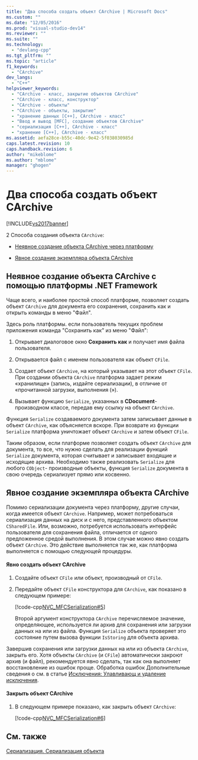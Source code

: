 ```yaml
---
title: "Два способа создать объект CArchive | Microsoft Docs"
ms.custom: ""
ms.date: "12/05/2016"
ms.prod: "visual-studio-dev14"
ms.reviewer: ""
ms.suite: ""
ms.technology: 
  - "devlang-cpp"
ms.tgt_pltfrm: ""
ms.topic: "article"
f1_keywords: 
  - "CArchive"
dev_langs: 
  - "C++"
helpviewer_keywords: 
  - "CArchive - класс, закрытие объектов CArchive"
  - "CArchive - класс, конструктор"
  - "CArchive - объекты"
  - "CArchive - объекты, закрытие"
  - "хранение данных [C++], CArchive - класс"
  - "Ввод и вывод [MFC], создание объектов CArchive"
  - "сериализация [C++], CArchive - класс"
  - "хранение [C++], CArchive - класс"
ms.assetid: aefa28ce-b55c-40dc-9e42-5f038030985d
caps.latest.revision: 10
caps.handback.revision: 6
author: "mikeblome"
ms.author: "mblome"
manager: "ghogen"
---
```

# Два способа создать объект CArchive
[!INCLUDE[vs2017banner](../assembler/inline/includes/vs2017banner.md)]

2 Способа создания объекта `CArchive`:  
  
-   [Неявное создание объекта CArchive через платформу](#_core_implicit_creation_of_a_carchive_object_via_the_framework)  
  
-   [Явное создание экземпляра объекта CArchive](#_core_explicit_creation_of_a_carchive_object)  
  
##  <a name="_core_implicit_creation_of_a_carchive_object_via_the_framework"></a> Неявное создание объекта CArchive с помощью платформы .NET Framework  
 Чаще всего, и наиболее простой способ платформе, позволяет создать объект `CArchive` для документа его сохранения, сохранить как и открыть команды в меню "Файл".  
  
 Здесь роль платформы. если пользователь текущих проблем приложения команда "Сохранить как" из меню "Файл":  
  
1.  Открывает диалоговое окно **Сохранить как** и получает имя файла пользователя.  
  
2.  Открывается файл с именем пользователя как объект `CFile`.  
  
3.  Создает объект `CArchive`, на который указывает на этот объект `CFile`.  При создании объекта `CArchive` платформа задает режим «хранилище» \(запись, издайте сериализации\), в отличие от «прочитанной загрузки, выполнения \(»\).  
  
4.  Вызывает функцию `Serialize`, указанных в **CDocument**\- производном классе, передав ему ссылку на объект `CArchive`.  
  
 Функция `Serialize` создаваемого документа затем записывает данные в объект `CArchive`, как объясняется вскоре.  При возврате из функции `Serialize` платформа уничтожает объект `CArchive` и затем объект `CFile`.  
  
 Таким образом, если платформе позволяет создать объект `CArchive` для документа, то все, что нужно сделать для реализации функций `Serialize` документа, которая считывает и записывает входящие и исходящие архива.  Необходимо также реализовать `Serialize` для любого `CObject`\- производные объекты, функция `Serialize` документа в свою очередь сериализует прямо или косвенно.  
  
##  <a name="_core_explicit_creation_of_a_carchive_object"></a> Явное создание экземпляра объекта CArchive  
 Помимо сериализации документа через платформу, другие случаи, когда имеется объект `CArchive`.  Например, может потребоваться сериализация данных на диск и с него, представленного объектом `CSharedFile`.  Или, возможно, потребуется использовать интерфейс пользователя для сохранения файла, отличается от одного предложенное средой выполнения.  В этом случае можно явно создать объект `CArchive`.  Это действие выполняется так же, как платформа выполняется с помощью следующей процедуры.  
  
#### Явно создать объект CArchive  
  
1.  Создайте объект `CFile` или объект, производный от `CFile`.  
  
2.  Передайте объект `CFile` конструктора для `CArchive`, как показано в следующем примере:  
  
     [!code-cpp[NVC_MFCSerialization#5](../mfc/codesnippet/CPP/two-ways-to-create-a-carchive-object_1.cpp)]  
  
     Второй аргумент конструктора `CArchive` перечисляемое значение, определяющее, используется ли архив для сохранения или загрузки данных на или из файла.  Функция `Serialize` объекта проверяет это состояние путем вызова функции `IsStoring` для объекта архива.  
  
 Завершив сохранения или загрузки данных на или из объекта `CArchive`, закрыть его.  Хотя объекты `CArchive` \(и `CFile`\) автоматически закроют архив \(и файл\), рекомендуется явно сделать, так как она выполняет восстановление из ошибок проще.  Обработка ошибок Дополнительные сведения о см. в статье [Исключения: Улавливающ и удаление исключения](../mfc/exceptions-catching-and-deleting-exceptions.md).  
  
#### Закрыть объект CArchive  
  
1.  В следующем примере показано, как закрыть объект `CArchive`:  
  
     [!code-cpp[NVC_MFCSerialization#6](../mfc/codesnippet/CPP/two-ways-to-create-a-carchive-object_2.cpp)]  
  
## См. также  
 [Сериализация. Сериализация объекта](../Topic/Serialization:%20Serializing%20an%20Object.md)
